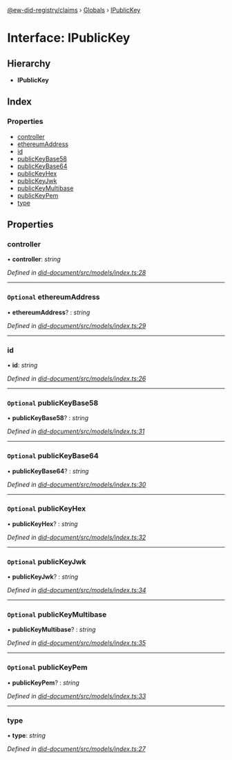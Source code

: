 [@ew-did-registry/claims](../README.md) › [Globals](../globals.md) › [IPublicKey](ipublickey.md)

# Interface: IPublicKey

## Hierarchy

* **IPublicKey**

## Index

### Properties

* [controller](ipublickey.md#controller)
* [ethereumAddress](ipublickey.md#optional-ethereumaddress)
* [id](ipublickey.md#id)
* [publicKeyBase58](ipublickey.md#optional-publickeybase58)
* [publicKeyBase64](ipublickey.md#optional-publickeybase64)
* [publicKeyHex](ipublickey.md#optional-publickeyhex)
* [publicKeyJwk](ipublickey.md#optional-publickeyjwk)
* [publicKeyMultibase](ipublickey.md#optional-publickeymultibase)
* [publicKeyPem](ipublickey.md#optional-publickeypem)
* [type](ipublickey.md#type)

## Properties

###  controller

• **controller**: *string*

*Defined in [did-document/src/models/index.ts:28](https://github.com/energywebfoundation/ew-did-registry/blob/79c6f03/packages/did-document/src/models/index.ts#L28)*

___

### `Optional` ethereumAddress

• **ethereumAddress**? : *string*

*Defined in [did-document/src/models/index.ts:29](https://github.com/energywebfoundation/ew-did-registry/blob/79c6f03/packages/did-document/src/models/index.ts#L29)*

___

###  id

• **id**: *string*

*Defined in [did-document/src/models/index.ts:26](https://github.com/energywebfoundation/ew-did-registry/blob/79c6f03/packages/did-document/src/models/index.ts#L26)*

___

### `Optional` publicKeyBase58

• **publicKeyBase58**? : *string*

*Defined in [did-document/src/models/index.ts:31](https://github.com/energywebfoundation/ew-did-registry/blob/79c6f03/packages/did-document/src/models/index.ts#L31)*

___

### `Optional` publicKeyBase64

• **publicKeyBase64**? : *string*

*Defined in [did-document/src/models/index.ts:30](https://github.com/energywebfoundation/ew-did-registry/blob/79c6f03/packages/did-document/src/models/index.ts#L30)*

___

### `Optional` publicKeyHex

• **publicKeyHex**? : *string*

*Defined in [did-document/src/models/index.ts:32](https://github.com/energywebfoundation/ew-did-registry/blob/79c6f03/packages/did-document/src/models/index.ts#L32)*

___

### `Optional` publicKeyJwk

• **publicKeyJwk**? : *string*

*Defined in [did-document/src/models/index.ts:34](https://github.com/energywebfoundation/ew-did-registry/blob/79c6f03/packages/did-document/src/models/index.ts#L34)*

___

### `Optional` publicKeyMultibase

• **publicKeyMultibase**? : *string*

*Defined in [did-document/src/models/index.ts:35](https://github.com/energywebfoundation/ew-did-registry/blob/79c6f03/packages/did-document/src/models/index.ts#L35)*

___

### `Optional` publicKeyPem

• **publicKeyPem**? : *string*

*Defined in [did-document/src/models/index.ts:33](https://github.com/energywebfoundation/ew-did-registry/blob/79c6f03/packages/did-document/src/models/index.ts#L33)*

___

###  type

• **type**: *string*

*Defined in [did-document/src/models/index.ts:27](https://github.com/energywebfoundation/ew-did-registry/blob/79c6f03/packages/did-document/src/models/index.ts#L27)*
